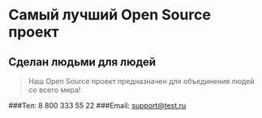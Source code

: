 # Самый лучший Open Source проект

## Сделан людьми для людей

> Наш Open Source проект предназначен для объединения людей со всего мира!

###Тел: 8 800 333 55 22
###Email: support@test.ru
